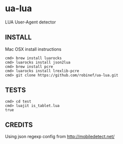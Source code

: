 ua-lua
======

LUA User-Agent detector


## INSTALL 

Mac OSX install instructions

```
cmd> brew install luarocks
cmd> luarocks install json2lua
cmd> brew install pcre
cmd> luarocks install lrexlib-pcre
cmd> git clone https://github.com/robinef/ua-lua.git
```

## TESTS

```
cmd> cd test
cmd> luajit is_tablet.lua
true
```


## CREDITS

Using json regexp config from http://mobiledetect.net/
